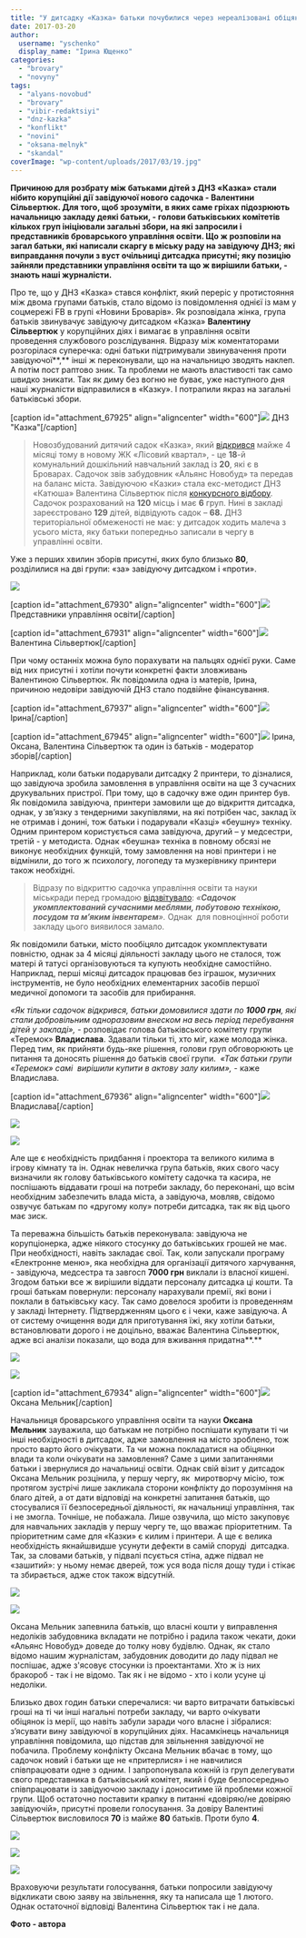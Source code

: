 ```yaml
---
title: "У дитсадку «Казка» батьки почубилися через нереалізовані обіцянки міськради та дефекти забудовника"
date: 2017-03-20
author: 
  username: "yschenko"
  display_name: "Ірина Ющенко"
categories: 
  - "brovary"
  - "novyny"
tags: 
  - "alyans-novobud"
  - "brovary"
  - "vibir-redaktsiyi"
  - "dnz-kazka"
  - "konflikt"
  - "novini"
  - "oksana-melnyk"
  - "skandal"
coverImage: "wp-content/uploads/2017/03/19.jpg"
---
```


**Причиною для розбрату між батьками дітей з ДНЗ «Казка» стали нібито корупційні дії завідуючої нового садочка - Валентини Сільвертюк. Для того, щоб зрозуміти, в яких саме гріхах підозрюють начальницю закладу деякі батьки, - голови батьківських комітетів кількох груп ініціювали загальні збори, на які запросили і представників броварського управління освіти. Що ж розповіли на загал батьки, які написали скаргу в міську раду на завідуючу ДНЗ; які виправдання почули з вуст очільниці дитсадка присутні; яку позицію зайняли представники управління освіти та що ж вирішили батьки, - знають наші журналісти.** 

Про те, що у ДНЗ «Казка» стався конфлікт, який переріс у протистояння між двома групами батьків, стало відомо із повідомлення однієї із мам у соцмережі FB в групі «Новини Броварів». Як розповідала жінка, група батьків звинувачує завідуючу дитсадком «Казка» **Валентину Сільвертюк** у корупційних діях і вимагає в управління освіти проведення службового розслідування. Відразу між коментаторами розгорілася суперечка: одні батьки підтримували звинувачення проти завідуючої**,** інші ж переконували, що на начальницю зводять наклеп. А потім пост раптово зник. Та проблеми не мають властивості так само швидко зникати. Так як диму без вогню не буває, уже наступного дня наші журналісти відправилися в «Казку». І потрапили якраз на загальні батьківські збори.

\[caption id="attachment\_67925" align="aligncenter" width="600"\][![](https://mpz.brovary.org/wp-content/uploads/2017/03/1-4.jpg)](https://mpz.brovary.org/wp-content/uploads/2017/03/1-4.jpg) ДНЗ "Казка"\[/caption\]

> Новозбудований дитячий садок «Казка», який [відкрився](https://mpz.brovary.org/v-brovarah-vidkryvsya-novyj-sadochok-kazka/) майже 4 місяці тому в новому ЖК «Лісовий квартал», - це **18**\-й комунальний дошкільний навчальний заклад із **20**, які є в Броварах. Садочок звів забудовник «Альянс Новобуд» та передав на баланс міста. Завідуючою «Казки» стала екс-методист ДНЗ «Катюша» Валентина Сільвертюк після [конкурсного відбору](https://mpz.brovary.org/vpershe-u-brovarah-vidbudetsya-konkurs-na-kerivnyka-dytyachogo-sadochku/). Садочок розрахований на **120** місць і має **6** груп. Нині в закладі зареєстровано **129** дітей, відвідують садок – **68\.** ДНЗ територіальної обмеженості не має: у дитсадок ходить малеча з усього міста, яку батьки попередньо записали в чергу в управлінні освіти.

Уже з перших хвилин зборів присутні, яких було близько **80**, розділилися на дві групи: «за» завідуючу дитсадком і «проти».

[![](https://mpz.brovary.org/wp-content/uploads/2017/03/5-3.jpg)](https://mpz.brovary.org/wp-content/uploads/2017/03/5-3.jpg)

\[caption id="attachment\_67930" align="aligncenter" width="600"\][![](https://mpz.brovary.org/wp-content/uploads/2017/03/6-1.jpg)](https://mpz.brovary.org/wp-content/uploads/2017/03/6-1.jpg) Представники управління освіти\[/caption\]

\[caption id="attachment\_67931" align="aligncenter" width="600"\][![](https://mpz.brovary.org/wp-content/uploads/2017/03/7-2.jpg)](https://mpz.brovary.org/wp-content/uploads/2017/03/7-2.jpg) Валентина Сільвертюк\[/caption\]

При чому останніх можна було порахувати на пальцях однієї руки. Саме від них присутні і хотіли почути конкретні факти зловживань Валентиною Сільвертюк. Як повідомила одна із матерів, Ірина, причиною недовіри завідуючій ДНЗ стало подвійне фінансування.

\[caption id="attachment\_67937" align="aligncenter" width="600"\][![](https://mpz.brovary.org/wp-content/uploads/2017/03/13-2.jpg)](https://mpz.brovary.org/wp-content/uploads/2017/03/13-2.jpg) Ірина\[/caption\]

\[caption id="attachment\_67945" align="aligncenter" width="600"\][![](https://mpz.brovary.org/wp-content/uploads/2017/03/21.jpg)](https://mpz.brovary.org/wp-content/uploads/2017/03/21.jpg) Ірина, Оксана, Валентина Сільвертюк та один із батьків - модератор зборів\[/caption\]

Наприклад, коли батьки подарували дитсадку 2 принтери, то дізналися, що завідуюча зробила замовлення в управління освіти на ще 3 сучасних друкувальних пристрої. При тому, що в садочку вже один принтер був. Як повідомила завідуюча, принтери замовили ще до відкриття дитсадка, однак, у зв’язку з тендерними закупівлями, на які потрібен час, заклад їх не отримав і донині, тож батьки і подарували «Казці» «беушну» техніку. Одним принтером користується сама завідуюча, другий – у медсестри, третій - у методиста. Однак «беушна» техніка в повному обсязі не виконує необхідних функцій, тому замовлення на нові принтери і не відмінили, до того ж психологу, логопеду та музкерівнику принтери також необхідні.

> Відразу по відкриттю садочка управління освіти та науки міськради перед громадою [відзвітувало](http://www.brovary-osvita.gov.ua/vidkryttya-doshkilnoho-navchalnoho-zakladu-kazka/): _«__Садочок укомплектований сучасними меблями, побутовою технікою, посудом та м’яким інвентарем__»._ Однак  для повноцінної роботи закладу цього виявилося замало.

Як повідомили батьки, місто пообіцяло дитсадок укомплектувати повністю, однак за 4 місяці діяльності закладу цього не сталося, тож матері й татусі організовуються та купують необхідне самостійно. Наприклад, перші місяці дитсадок працював без іграшок, музичних інструментів, не було необхідних елементарних засобів першої медичної допомоги та засобів для прибирання.

_«Як тільки садочок відкрився, батьки домовилися здати по **1000 грн**, які стали добровільним одноразовим внеском на весь період перебування дітей у закладі»,_ - розповідає голова батьківського комітету групи «Теремок» **Владислава**. Здавали тільки ті, хто міг, каже молода жінка. Перед тим, як прийняти будь-яке рішення, голови груп обговорюють це питання та доносять рішення до батьків своєї групи.  _«Так батьки групи «Теремок» самі  вирішили купити в актову залу килим»,_ - каже Владислава.

\[caption id="attachment\_67936" align="aligncenter" width="600"\][![](https://mpz.brovary.org/wp-content/uploads/2017/03/12-2.jpg)](https://mpz.brovary.org/wp-content/uploads/2017/03/12-2.jpg) Владислава\[/caption\]

[![](https://mpz.brovary.org/wp-content/uploads/2017/03/22.jpg)](https://mpz.brovary.org/wp-content/uploads/2017/03/22.jpg)

[![](https://mpz.brovary.org/wp-content/uploads/2017/03/18.jpg)](https://mpz.brovary.org/wp-content/uploads/2017/03/18.jpg)

Але ще є необхідність придбання і проектора та великого килима в ігрову кімнату та ін. Однак невеличка група батьків, яких свого часу визначили як голову батьківського комітету садочка та касира, не поспішають віддавати гроші на потреби закладу, бо переконані, що всім необхідним забезпечить влада міста, а завідуюча, мовляв, свідомо озвучує батькам по «другому колу» потреби дитсадка, так як від цього має зиск.

Та переважна більшість батьків переконувала: завідуюча не корупціонерка, адже ніякого стосунку до батьківських грошей не має. При необхідності, навіть закладає свої. Так, коли запускали програму «Електронне меню», яка необхідна для організації дитячого харчування, - завідуюча, медсестра та завгосп **7000 грн** виклали із власної кишені. Згодом батьки все ж вирішили віддати персоналу дитсадка ці кошти. Та гроші батькам повернули: персоналу нарахували премії, які вони і поклали в батьківську касу. Так само довелося зробити із проведенням у закладі Інтернету. Підтвердженням цього є і чеки, каже завідуюча. А от систему очищення води для приготування їжі, яку хотіли батьки, встановлювати дорого і не доцільно, вважає Валентина Сільвертюк, адже всі аналізи показали, що вода для вживання придатна**.**

[![](https://mpz.brovary.org/wp-content/uploads/2017/03/16-1.jpg)](https://mpz.brovary.org/wp-content/uploads/2017/03/16-1.jpg)

[![](https://mpz.brovary.org/wp-content/uploads/2017/03/14-1.jpg)](https://mpz.brovary.org/wp-content/uploads/2017/03/14-1.jpg)

\[caption id="attachment\_67934" align="aligncenter" width="600"\][![](https://mpz.brovary.org/wp-content/uploads/2017/03/10-1.jpg)](https://mpz.brovary.org/wp-content/uploads/2017/03/10-1.jpg) Оксана Мельник\[/caption\]

Начальниця броварського управління освіти та науки **Оксана Мельник** зауважила, що батькам не потрібно поспішати купувати ті чи інші необхідності в дитсадок, адже замовлення на місто зроблено, тож просто варто його очікувати. Та чи можна покладатися на обіцянки влади та коли очікувати на замовлення? Саме з цими запитаннями батьки і звернулися до начальниці освіти. Однак свій візит у дитсадок Оксана Мельник розцінила, у першу чергу, як  миротворчу місію, тож протягом зустрічі лише закликала сторони конфлікту до порозуміння на благо дітей, а от дати відповіді на конкретні запитання батьків, що стосувалися її безпосередньої діяльності, як начальниці управління, так і не змогла. Точніше, не побажала. Лише озвучила, що місто закуповує для навчальних закладів у першу чергу те, що вважає пріоритетним. Та пріоритетним саме для «Казки» є килим і принтери. А ще є велика необхідність якнайшвидше усунути дефекти в самій споруді  дитсадка. Так, за словами батьків, у підвалі псується стіна, адже підвал не «зашитий»: у ньому немає дверей, тож уся вода після дощу туди і стікає та збирається, адже сток також відсутній.

[![](https://mpz.brovary.org/wp-content/uploads/2017/03/20.jpg)](https://mpz.brovary.org/wp-content/uploads/2017/03/20.jpg)

[![](https://mpz.brovary.org/wp-content/uploads/2017/03/23.jpg)](https://mpz.brovary.org/wp-content/uploads/2017/03/23.jpg)

Оксана Мельник запевнила батьків, що власні кошти у виправлення недоліків забудовника вкладати не потрібно і радила також чекати, доки «Альянс Новобуд» доведе до толку нову будівлю. Однак, як стало відомо нашим журналістам, забудовник доводити до ладу підвал не поспішає, адже з'ясовує стосунки із проектантами. Хто ж із них бракороб - так і не відомо. Так як і не відомо - хто і коли усуне ці недоліки.

Близько двох годин батьки сперечалися: чи варто витрачати батьківські гроші на ті чи інші нагальні потреби закладу, чи варто очікувати обіцянок із мерії, що навіть забули заради чого власне і зібралися: з’ясувати вину завідуючої в корупційних діях. Насамкінець начальниця управління повідомила, що підстав для звільнення завідуючої не побачила. Проблему конфлікту Оксана Мельник вбачає в тому, що садочок новий і батьки ще не «притерлися» і не навчилися співпрацювати одне з одним. І запропонувала кожній із груп делегувати свого представника в батьківський комітет, який і буде безпосередньо співпрацювати із завідуючою закладу і доноситиме їй проблеми кожної групи. Щоб остаточно поставити крапку в питанні «довіряю/не довіряю завідуючій», присутні провели голосування. За довіру Валентині Сільвертюк висловилося **70** із майже **80** батьків. Проти було **4**.

[![](https://mpz.brovary.org/wp-content/uploads/2017/03/24.jpg)](https://mpz.brovary.org/wp-content/uploads/2017/03/24.jpg)

[![](https://mpz.brovary.org/wp-content/uploads/2017/03/25.jpg)](https://mpz.brovary.org/wp-content/uploads/2017/03/25.jpg)

[![](https://mpz.brovary.org/wp-content/uploads/2017/03/15-1.jpg)](https://mpz.brovary.org/wp-content/uploads/2017/03/15-1.jpg)

Враховуючи результати голосування, батьки попросили завідуючу відкликати свою заяву на звільнення, яку та написала ще 1 лютого. Однак остаточної відповіді Валентина Сільвертюк так і не дала.

**Фото - автора**
